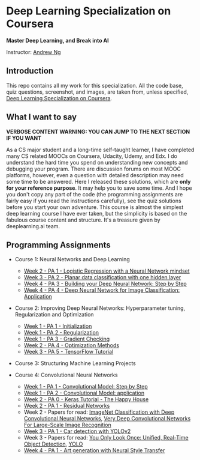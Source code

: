 # Deep Learning Specialization on Coursera

**Master Deep Learning, and Break into AI**

Instructor: [Andrew Ng](http://www.andrewng.org/)

## Introduction

This repo contains all my work for this specialization. All the code base, quiz questions, screenshot, and images, are taken from, unless specified, [Deep Learning Specialization on Coursera](https://www.coursera.org/specializations/deep-learning).

## What I want to say

**VERBOSE CONTENT WARNING: YOU CAN JUMP TO THE NEXT SECTION IF YOU WANT**

As a CS major student and a long-time self-taught learner, I have completed many CS related MOOCs on Coursera, Udacity, Udemy, and Edx. I do understand the hard time you spend on understanding new concepts and debugging your program. There are discussion forums on most MOOC platforms, however, even a question with detailed description may need some time to be answered. Here I released these solutions, which are **only for your reference purpose**. It may help you to save some time. And I hope you don't copy any part of the code (the programming assignments are fairly easy if you read the instructions carefully), see the quiz solutions before you start your own adventure. This course is almost the simplest deep learning course I have ever taken, but the simplicity is based on the fabulous course content and structure. It's a treasure given by deeplearning.ai team.


## Programming Assignments

- Course 1: Neural Networks and Deep Learning

  - [Week 2 - PA 1 - Logistic Regression with a Neural Network mindset](https://github.com/SibaSubramaniam/Coursera-Deep-Learning-Specialization/blob/master/Neural%20Networks%20and%20Deep%20Learning/Logistic%2BRegression%2Bwith%2Ba%2BNeural%2BNetwork%2Bmindset%2Bv5.ipynb)
  - [Week 3 - PA 2 - Planar data classification with one hidden layer](https://github.com/SibaSubramaniam/Coursera-Deep-Learning-Specialization/blob/master/Neural%20Networks%20and%20Deep%20Learning/Planar%2Bdata%2Bclassification%2Bwith%2Bone%2Bhidden%2Blayer%2Bv5.ipynb)
  - [Week 4 - PA 3 - Building your Deep Neural Network: Step by Step](https://github.com/SibaSubramaniam/Coursera-Deep-Learning-Specialization/blob/master/Neural%20Networks%20and%20Deep%20Learning/Building%2Byour%2BDeep%2BNeural%2BNetwork%2B-%2BStep%2Bby%2BStep%2Bv8.ipynb)
  - [Week 4 - PA 4 - Deep Neural Network for Image Classification: Application](https://github.com/SibaSubramaniam/Coursera-Deep-Learning-Specialization/blob/master/Neural%20Networks%20and%20Deep%20Learning/Deep%2BNeural%2BNetwork%2B-%2BApplication%2Bv8.ipynb)

- Course 2: Improving Deep Neural Networks: Hyperparameter tuning, Regularization and Optimization

  - [Week 1 - PA 1 - Initialization](https://github.com/SibaSubramaniam/Coursera-Deep-Learning-Specialization/blob/master/Improving%20Deep%20Neural%20Networks-%20Hyperparameter%20tuning-%20Regularization%20and%20Optimization/Initialization.ipynb)
  - [Week 1 - PA 2 - Regularization](https://github.com/SibaSubramaniam/Coursera-Deep-Learning-Specialization/blob/master/Improving%20Deep%20Neural%20Networks-%20Hyperparameter%20tuning-%20Regularization%20and%20Optimization/Regularization%2B-%2Bv2.ipynb)
  - [Week 1 - PA 3 - Gradient Checking](https://github.com/SibaSubramaniam/Coursera-Deep-Learning-Specialization/blob/master/Improving%20Deep%20Neural%20Networks-%20Hyperparameter%20tuning-%20Regularization%20and%20Optimization/Gradient%2BChecking%2Bv1.ipynb)
  - [Week 2 - PA 4 - Optimization Methods](https://github.com/SibaSubramaniam/Coursera-Deep-Learning-Specialization/blob/master/Improving%20Deep%20Neural%20Networks-%20Hyperparameter%20tuning-%20Regularization%20and%20Optimization/Optimization%2Bmethods.ipynb)
  - [Week 3 - PA 5 - TensorFlow Tutorial](https://github.com/SibaSubramaniam/Coursera-Deep-Learning-Specialization/blob/master/Improving%20Deep%20Neural%20Networks-%20Hyperparameter%20tuning-%20Regularization%20and%20Optimization/Tensorflow%2BTutorial.ipynb) 

- Course 3: Structuring Machine Learning Projects

- Course 4: Convolutional Neural Networks

  - [Week 1 - PA 1 - Convolutional Model: Step by Step](https://github.com/SibaSubramaniam/Coursera-Deep-Learning-Specialization/blob/master/Convolutional%20Neural%20Networks/Convolution%2Bmodel%2B-%2BStep%2Bby%2BStep%2B-%2Bv2.ipynb)
  - [Week 1 - PA 2 - Convolutional Model: application](https://github.com/SibaSubramaniam/Coursera-Deep-Learning-Specialization/blob/master/Convolutional%20Neural%20Networks/Convolution%2Bmodel%2B-%2BApplication%2B-%2Bv1.ipynb)
  - [Week 2 - PA 0 - Keras Tutorial - The Happy House](https://github.com/SibaSubramaniam/Coursera-Deep-Learning-Specialization/blob/master/Convolutional%20Neural%20Networks/Keras%2B-%2BTutorial%2B-%2BHappy%2BHouse%2Bv2.ipynb)
  - [Week 2 - PA 1 - Residual Networks](https://github.com/SibaSubramaniam/Coursera-Deep-Learning-Specialization/blob/master/Convolutional%20Neural%20Networks/Residual%2BNetworks%2B-%2Bv2.ipynb)
  -  Week 2 - Papers for read:  [ImageNet Classification with Deep Convolutional
Neural Networks](https://papers.nips.cc/paper/4824-imagenet-classification-with-deep-convolutional-neural-networks.pdf), [Very Deep Convolutional Networks For Large-Scale Image Recognition](https://arxiv.org/pdf/1409.1556.pdf)
  - [Week 3 - PA 1 - Car detection with YOLOv2](https://github.com/SibaSubramaniam/Coursera-Deep-Learning-Specialization/blob/master/Convolutional%20Neural%20Networks/Autonomous%2Bdriving%2Bapplication%2B-%2BCar%2Bdetection%2B-%2Bv3.ipynb)
  -  Week 3 - Papers for read: [You Only Look Once:
Unified, Real-Time Object Detection](https://arxiv.org/pdf/1506.02640.pdf), [YOLO](https://arxiv.org/pdf/1612.08242.pdf)
  - [Week 4 - PA 1 - Art generation with Neural Style Transfer]()
  
  



